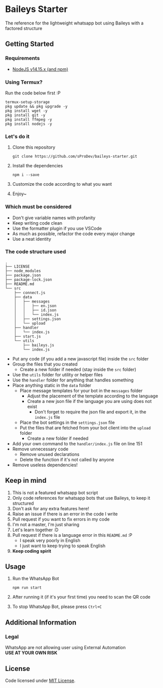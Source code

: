 # Baileys Starter

The reference for the lightweight whatsapp bot using Baileys with a factored structure

## Getting Started

### Requirements

- [NodeJS v14.15.x (and npm)](https://nodejs.org/en/)

### Using Termux?

Run the code below first :P
```
termux-setup-storage
pkg update && pkg upgrade -y
pkg install wget -y
pkg install git -y
pkg install ffmpeg -y
pkg install nodejs -y
```

### Let's do it

1. Clone this repository
   ```
   git clone https://github.com/sProDev/baileys-starter.git
   ```
   
2. Install the dependencies
   ```
   npm i --save
   ```

3. Customize the code according to what you want
4. Enjoy~

### Which must be considered

- Don't give variable names with profanity
- Keep writing code clean
- Use the formatter plugin if you use VSCode
- As much as possible, refactor the code every major change
- Use a neat identity

### The code structure used

```
.
├── LICENSE
├── node_modules
├── package.json
├── package-lock.json
├── README.md
└── src
    ├── connect.js
    ├── data
    │   ├── messages
    │   │   ├── en.json
    │   │   ├── id.json
    │   │   └── index.js
    │   ├── settings.json
    │   └── upload
    ├── handler
    │   └── index.js
    ├── start.js
    └── utils
        ├── baileys.js
        └── index.js
```

- Put any code (if you add a new javascript file) inside the `src` folder
- Group the files that you created
  - Create a new folder if needed (stay inside the `src` folder)
- Use the `utils` folder for utility or helper files
- Use the `handler` folder for anything that handles something
- Place anything static in the `data` folder
  - Place message templates for your bot in the `messages` folder
    - Adjust the placement of the template according to the language
    - Create a new json file if the language you are using does not exist
      - Don't forget to require the json file and export it, in the `index.js` file
  - Place the bot settings in the `settings.json` file
  - Put the files that are fetched from your bot client into the `upload` folder
    - Create a new folder if needed
- Add your own command to the `handler/index.js` file on line 151
- Remove unnecessary code
  - Remove unused declarations
  - Delete the function if it's not called by anyone
- Remove useless dependencies!

## Keep in mind

1. This is not a featured whatsapp bot script
2. Only code references for whatsapp bots that use Baileys, to keep it structured
3. Don't ask for any extra features here!
4. Raise an issue if there is an error in the code I write
5. Pull request if you want to fix errors in my code
6. I'm not a master, I'm just sharing
7. Let's learn together :D
8. Pull request if there is a language error in this `README.md` :P
   - I speak very poorly in English
   - I just want to keep trying to speak English
9. **Keep coding spirit**

## Usage

1. Run the WhatsApp Bot
   ```
   npm run start
   ```

2. After running it (if it's your first time) you need to scan the QR code
3. To stop WhatsApp Bot, please press `Ctrl+C`

## Additional Information

### Legal

WhatsApp are not allowing user using External Automation<br>
**USE AT YOUR OWN RISK**

## License

Code licensed under [MIT License](https://github.com/sProDev/baileys-starter/blob/main/LICENSE).